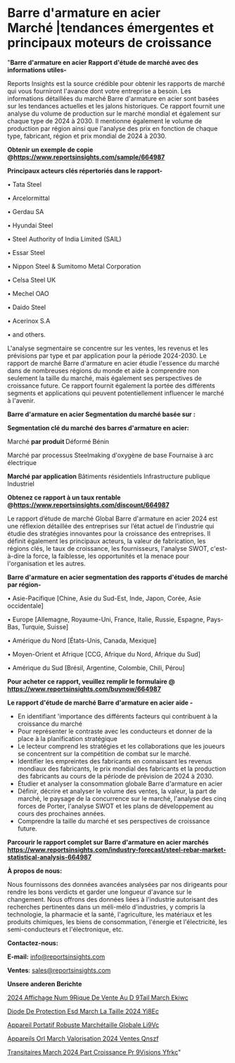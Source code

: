 # Barre d'armature en acier Marché |tendances émergentes et principaux moteurs de croissance

"<strong>Barre d'armature en acier Rapport d'étude de marché avec des informations utiles-</strong>

Reports Insights est la source crédible pour obtenir les rapports de marché qui vous fourniront l'avance dont votre entreprise a besoin. Les informations détaillées du marché Barre d'armature en acier sont basées sur les tendances actuelles et les jalons historiques. Ce rapport fournit une analyse du volume de production sur le marché mondial et également sur chaque type de 2024 à 2030. Il mentionne également le volume de production par région ainsi que l'analyse des prix en fonction de chaque type, fabricant, région et prix mondial de 2024 à 2030.

<strong><b>Obtenir un exemple de copie @</b></strong><a href=https://www.reportsinsights.com/sample/664987><strong><b>https://www.reportsinsights.com/sample/664987</b></strong></a>

<b>Principaux acteurs clés répertoriés dans le rapport-</b>

<b> </b>• Tata Steel

• Arcelormittal

• Gerdau SA

• Hyundai Steel

• Steel Authority of India Limited (SAIL)

• Essar Steel

• Nippon Steel & Sumitomo Metal Corporation

• Celsa Steel UK

• Mechel OAO

• Daido Steel

• Acerinox S.A

• and others.

L'analyse segmentaire se concentre sur les ventes, les revenus et les prévisions par type et par application pour la période 2024-2030. Le rapport de marché Barre d'armature en acier étudie l'essence du marché dans de nombreuses régions du monde et aide à comprendre non seulement la taille du marché, mais également ses perspectives de croissance future. Ce rapport fournit également la portée des différents segments et applications qui peuvent potentiellement influencer le marché à l'avenir.

<strong>Barre d'armature en acier Segmentation du marché basée sur :</strong>

<strong> Segmentation clé du marché des barres d'armature en acier: </strong>

Marché <strong> par produit </strong>
Déformé
Bénin

Marché par processus
Steelmaking d'oxygène de base
Fournaise à arc électrique

<strong> Marché par application </strong>
Bâtiments résidentiels
Infrastructure publique
Industriel

<strong><b>Obtenez ce rapport à un taux rentable @</b></strong><a href=https://www.reportsinsights.com/discount/664987><strong><b>https://www.reportsinsights.com/discount/664987</b></strong></a>

Le rapport d’étude de marché Global Barre d'armature en acier 2024 est une réflexion détaillée des entreprises sur l’état actuel de l’industrie qui étudie des stratégies innovantes pour la croissance des entreprises. Il définit également les principaux acteurs, la valeur de fabrication, les régions clés, le taux de croissance, les fournisseurs, l'analyse SWOT, c'est-à-dire la force, la faiblesse, les opportunités et la menace pour l'organisation et les autres.

<strong>Barre d'armature en acier segmentation des rapports d'études de marché par région-</strong>

• Asie-Pacifique [Chine, Asie du Sud-Est, Inde, Japon, Corée, Asie occidentale]

• Europe [Allemagne, Royaume-Uni, France, Italie, Russie, Espagne, Pays-Bas, Turquie, Suisse]

• Amérique du Nord [États-Unis, Canada, Mexique]

• Moyen-Orient et Afrique [CCG, Afrique du Nord, Afrique du Sud]

• Amérique du Sud [Brésil, Argentine, Colombie, Chili, Pérou]

<strong>Pour acheter ce rapport, veuillez remplir le formulaire @   <a href=https://www.reportsinsights.com/buynow/664987>https://www.reportsinsights.com/buynow/664987</a></strong>

<strong>Le rapport d'étude de marché Barre d'armature en acier aide -</strong>
<ul>
  <li>En identifiant 'importance des différents facteurs qui contribuent à la croissance du marché</li>
  <li>Pour représenter le contraste avec les conducteurs et donner de la place à la planification stratégique</li>
  <li>Le lecteur comprend les stratégies et les collaborations que les joueurs se concentrent sur la compétition de combat sur le marché.</li>
  <li>Identifier les empreintes des fabricants en connaissant les revenus mondiaux des fabricants, le prix mondial des fabricants et la production des fabricants au cours de la période de prévision de 2024 à 2030.</li>
  <li>Étudier et analyser la consommation globale Barre d'armature en acier</li>
  <li>Définir, décrire et analyser le volume des ventes, la valeur, la part de marché, le paysage de la concurrence sur le marché, l'analyse des cinq forces de Porter, l'analyse SWOT et les plans de développement au cours des prochaines années.</li>
  <li>Comprendre la taille du marché et ses perspectives de croissance future.</li>
</ul>

<strong>Parcourir le rapport complet sur Barre d'armature en acier marchés <a href=https://www.reportsinsights.com/industry-forecast/steel-rebar-market-statistical-analysis-664987>https://www.reportsinsights.com/industry-forecast/steel-rebar-market-statistical-analysis-664987</a></strong>

<strong>À propos de nous:</strong>

Nous fournissons des données avancées analysées par nos dirigeants pour rendre les bons verdicts et garder une longueur d'avance sur le changement. Nous offrons des données liées à l'industrie autorisant des recherches pertinentes dans un méli-mélo d'industries, y compris la technologie, la pharmacie et la santé, l'agriculture, les matériaux et les produits chimiques, les biens de consommation, l'énergie et l'électricité, les semi-conducteurs et l'électronique, etc.

<strong>Contactez-nous:</strong>

<strong>E-mail:</strong> <a href=mailto:info@reportsinsights.com>info@reportsinsights.com</a>

<strong>Ventes</strong>: <a href=mailto:sales@reportsinsights.com>sales@reportsinsights.com</a>

<strong>Unsere anderen Berichte</strong>

<a href=https://www.linkedin.com/pulse/2024-affichage-num%C3%A9rique-de-vente-au-d%C3%A9tail-march%C3%A9-ekiwc/>2024 Affichage Num 9Rique De Vente Au D 9Tail March Ekiwc</a>

<a href=https://www.linkedin.com/pulse/diode-de-protection-esd-march%C3%A9-la-taille-2024-yi8ec/>Diode De Protection Esd March La Taille 2024 Yi8Ec</a>

<a href=https://www.linkedin.com/pulse/appareil-portatif-robuste-marchétaille-globale-li9vc/>Appareil Portatif Robuste Marchétaille Globale Li9Vc</a>

<a href=https://www.linkedin.com/pulse/appareils-orl-march%C3%A9-valorisation-2024-ventes-qnszf/>Appareils Orl March Valorisation 2024 Ventes Qnszf</a>

<a href=https://www.linkedin.com/pulse/transitaires-march%C3%A9-2024-part-croissance-pr%C3%A9visions-yfrkc/>Transitaires March 2024 Part Croissance Pr 9Visions Yfrkc</a>"
